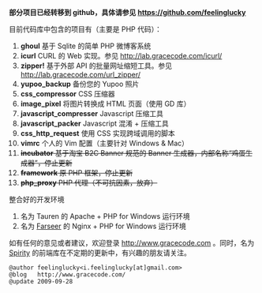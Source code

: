 **部分项目已经转移到 github，具体请参见 https://github.com/feelinglucky**

目前代码库中包含的项目有（主要是 PHP 代码）：

  1. **ghoul** 基于 Sqlite 的简单 PHP 微博客系统
  1. **icurl** CURL 的 Web 实现。参见 http://lab.gracecode.com/icurl/
  1. **zipper!** 基于外部 API 的批量网址缩短工具。参见 http://lab.gracecode.com/url_zipper/
  1. **yupoo\_backup** 备份您的 Yupoo 照片
  1. **css\_compressor** CSS 压缩器
  1. **image\_pixel** 将图片转换成 HTML 页面（使用 GD 库）
  1. **javascript\_compresser** Javascript 压缩工具
  1. **javascript\_packer** Javascript 混淆 + 压缩工具
  1. **css\_http\_request** 使用 CSS 实现跨域调用的脚本
  1. **vimrc** 个人的 Vim 配置（主要针对 Windows & Mac）
  1. ~~**incubator** 基于淘宝 B2C Banner 规范的 Banner 生成器，内部名称“鸡蛋生成器”，停止更新~~
  1. ~~**framework** 原 PHP 框架，停止更新~~
  1. ~~**php\_proxy** PHP 代理（不可抗因素，放弃）~~

整合好的开发环境

  1. 名为 Tauren 的 Apache + PHP for Windows 运行环境
  1. 名为 [Farseer](http://code.google.com/p/gracecode/wiki/Farseer) 的 Nginx + PHP for Windows 运行环境

如有任何的意见或者建议，欢迎登录 http://www.gracecode.com 。同时，名为 [Spirity](http://spirity.googlecode.com/) 的前端库在不定期的更新中，有兴趣的朋友请关注。

```
@author feelinglucky<i.feelinglucky[at]gmail.com>
@blog   http://www.gracecode.com/
@update 2009-09-28
```